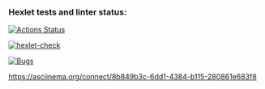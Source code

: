 ### Hexlet tests and linter status:
[![Actions Status](https://github.com/hpf42/python-project-50/actions/workflows/hexlet-check.yml/badge.svg)](https://github.com/hpf42/python-project-50/actions)


[![hexlet-check](https://github.com/hpf42/python-project-50/actions/workflows/hexlet-check.yml/badge.svg)](https://github.com/hpf42/python-project-50/actions/workflows/hexlet-check.yml)


<!-- [![Python CI](https://github.com/hpf42/python-project-50/actions/workflows/pyci.yml/badge.svg)](https://github.com/hpf42/python-project-50/actions/workflows/pyci.yml) -->


[![Bugs](https://sonarcloud.io/api/project_badges/measure?project=hpf42_python-project-50&metric=bugs)](https://sonarcloud.io/summary/new_code?id=hpf42_python-project-50)


https://asciinema.org/connect/8b849b3c-6dd1-4384-b115-280861e683f8
